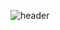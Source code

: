 ![header](https://capsule-render.vercel.app/api?type=transparent&color=auto&height=300&section=header&text=🎆%20Jeongwon's%20Github&fontSize=70&fontColor=FAED7D)

<!--
**biz-jeongwon/biz-jeongwon** is a ✨ _special_ ✨ repository because its `README.md` (this file) appears on your GitHub profile.

Here are some ideas to get you started:

- 🔭 I’m currently working on ...
- 🌱 I’m currently learning ...
- 👯 I’m looking to collaborate on ...
- 🤔 I’m looking for help with ...
- 💬 Ask me about ...
- 📫 How to reach me: ...
- 😄 Pronouns: ...
- ⚡ Fun fact: ...
-->

